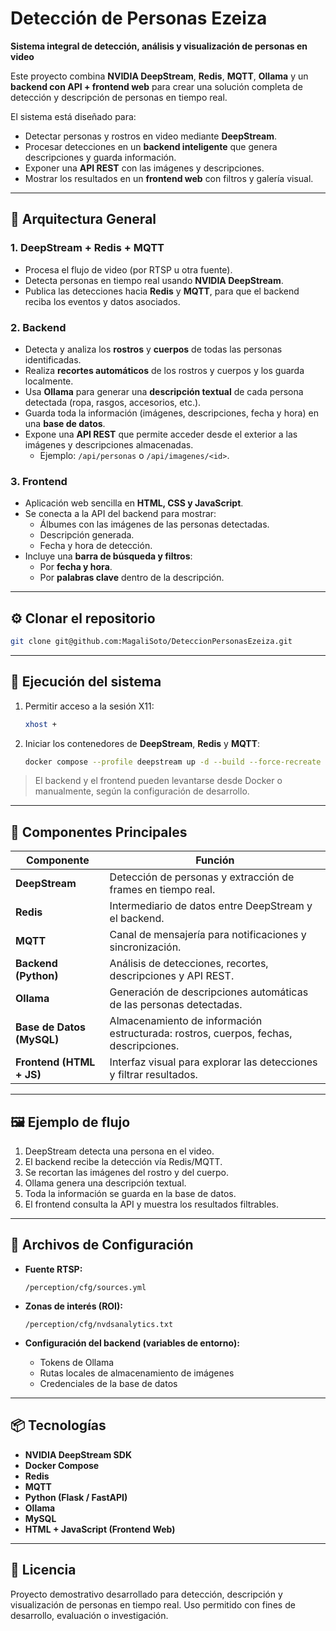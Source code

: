 # Detección de Personas Ezeiza

**Sistema integral de detección, análisis y visualización de personas en video**

Este proyecto combina **NVIDIA DeepStream**, **Redis**, **MQTT**, **Ollama** y un **backend con API + frontend web** para crear una solución completa de detección y descripción de personas en tiempo real.  

El sistema está diseñado para:
- Detectar personas y rostros en video mediante **DeepStream**.  
- Procesar detecciones en un **backend inteligente** que genera descripciones y guarda información.  
- Exponer una **API REST** con las imágenes y descripciones.  
- Mostrar los resultados en un **frontend web** con filtros y galería visual.

---

## 🧠 Arquitectura General

### 1. **DeepStream + Redis + MQTT**
- Procesa el flujo de video (por RTSP u otra fuente).  
- Detecta personas en tiempo real usando **NVIDIA DeepStream**.  
- Publica las detecciones hacia **Redis** y **MQTT**, para que el backend reciba los eventos y datos asociados.  

### 2. **Backend**
- Detecta y analiza los **rostros** y **cuerpos** de todas las personas identificadas.  
- Realiza **recortes automáticos** de los rostros y cuerpos y los guarda localmente.  
- Usa **Ollama** para generar una **descripción textual** de cada persona detectada (ropa, rasgos, accesorios, etc.).  
- Guarda toda la información (imágenes, descripciones, fecha y hora) en una **base de datos**.  
- Expone una **API REST** que permite acceder desde el exterior a las imágenes y descripciones almacenadas.  
  - Ejemplo: `/api/personas` o `/api/imagenes/<id>`.

### 3. **Frontend**
- Aplicación web sencilla en **HTML, CSS y JavaScript**.  
- Se conecta a la API del backend para mostrar:
  - Álbumes con las imágenes de las personas detectadas.  
  - Descripción generada.  
  - Fecha y hora de detección.  
- Incluye una **barra de búsqueda y filtros**:
  - Por **fecha y hora**.
  - Por **palabras clave** dentro de la descripción.

---

## ⚙️ Clonar el repositorio

```bash
git clone git@github.com:MagaliSoto/DeteccionPersonasEzeiza.git
````

---

## 🚀 Ejecución del sistema

1. Permitir acceso a la sesión X11:

   ```bash
   xhost +
   ```

2. Iniciar los contenedores de **DeepStream**, **Redis** y **MQTT**:

   ```bash
   docker compose --profile deepstream up -d --build --force-recreate
   ```

> El backend y el frontend pueden levantarse desde Docker o manualmente, según la configuración de desarrollo.

---

## 🧩 Componentes Principales

| Componente                | Función                                                                              |
| ------------------------- | ------------------------------------------------------------------------------------ |
| **DeepStream**            | Detección de personas y extracción de frames en tiempo real.                         |
| **Redis**                 | Intermediario de datos entre DeepStream y el backend.                                |
| **MQTT**                  | Canal de mensajería para notificaciones y sincronización.                            |
| **Backend (Python)**      | Análisis de detecciones, recortes, descripciones y API REST.                         |
| **Ollama**                | Generación de descripciones automáticas de las personas detectadas.                  |
| **Base de Datos (MySQL)** | Almacenamiento de información estructurada: rostros, cuerpos, fechas, descripciones. |
| **Frontend (HTML + JS)**  | Interfaz visual para explorar las detecciones y filtrar resultados.                  |

---

## 🖼️ Ejemplo de flujo

1. DeepStream detecta una persona en el video.
2. El backend recibe la detección vía Redis/MQTT.
3. Se recortan las imágenes del rostro y del cuerpo.
4. Ollama genera una descripción textual.
5. Toda la información se guarda en la base de datos.
6. El frontend consulta la API y muestra los resultados filtrables.

---

## 🔧 Archivos de Configuración

* **Fuente RTSP:**

  ```
  /perception/cfg/sources.yml
  ```
* **Zonas de interés (ROI):**

  ```
  /perception/cfg/nvdsanalytics.txt
  ```
* **Configuración del backend (variables de entorno):**

  * Tokens de Ollama
  * Rutas locales de almacenamiento de imágenes
  * Credenciales de la base de datos

---

## 📦 Tecnologías

* **NVIDIA DeepStream SDK**
* **Docker Compose**
* **Redis**
* **MQTT**
* **Python (Flask / FastAPI)**
* **Ollama**
* **MySQL**
* **HTML + JavaScript (Frontend Web)**

---

## 📄 Licencia

Proyecto demostrativo desarrollado para detección, descripción y visualización de personas en tiempo real.
Uso permitido con fines de desarrollo, evaluación o investigación.
